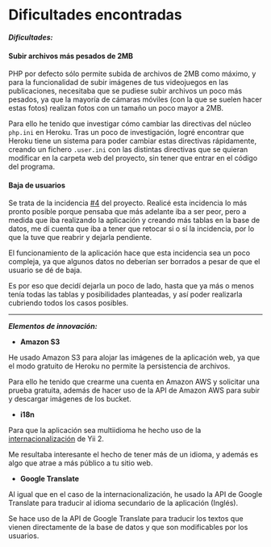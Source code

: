 # Dificultades encontradas

***Dificultades:***

#### Subir archivos más pesados de 2MB

PHP por defecto sólo permite subida de archivos de 2MB como máximo, y para la funcionalidad de subir imágenes de tus videojuegos en las publicaciones, necesitaba que se pudiese subir archivos un poco más pesados, ya que la mayoría de cámaras móviles (con la que se suelen hacer estas fotos) realizan fotos con un tamaño un poco mayor a 2MB.

Para ello he tenido que investigar cómo cambiar las directivas del núcleo `php.ini` en Heroku.
Tras un poco de investigación, logré encontrar que Heroku tiene un sistema para poder cambiar estas directivas rápidamente, creando un fichero `.user.ini` con las distintas directivas que se quieran modificar en la carpeta web del proyecto, sin tener que entrar en el código del programa.

#### Baja de usuarios

Se trata de la incidencia [#4](https://github.com/jlnarvaez/tradegame/issues/4) del proyecto.
Realicé esta incidencia lo más pronto posible porque pensaba que más adelante iba a ser peor, pero a medida que iba realizando la aplicación y creando más tablas en la base de datos, me dí cuenta que iba a tener que retocar si o sí la incidencia, por lo que la tuve que reabrir y dejarla pendiente.

El funcionamiento de la aplicación hace que esta incidencia sea un poco compleja, ya que algunos datos no deberían ser borrados a pesar de que el usuario se dé de baja.

Es por eso que decidí dejarla un poco de lado, hasta que ya más o menos tenía todas las tablas y posibilidades planteadas, y así poder realizarla cubriendo todos los casos posibles.


---

***Elementos de innovación:***

 - **Amazon S3**

 He usado Amazon S3 para alojar las imágenes de la aplicación web, ya que el modo gratuito de Heroku no permite la persistencia de archivos.

 Para ello he tenido que crearme una cuenta en Amazon AWS y solicitar una prueba gratuita, además de hacer uso de la API de Amazon AWS para subir y descargar imágenes de los bucket.

 - **i18n**

 Para que la aplicación sea multiidioma he hecho uso de la [internacionalización](https://www.yiiframework.com/doc/guide/2.0/en/tutorial-i18n) de Yii 2.

 Me resultaba interesante el hecho de tener más de un idioma, y además es algo que atrae a más público a tu sitio web.

 - **Google Translate**

 Al igual que en el caso de la internacionalización, he usado la API de Google Translate para traducir al idioma secundario de la aplicación (Inglés).

 Se hace uso de la API de Google Translate para traducir los textos que vienen directamente de la base de datos y que son modificables por los usuarios.
